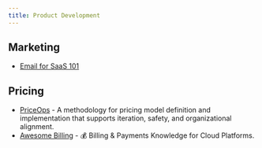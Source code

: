```yaml
---
title: Product Development
---
```


## Marketing

- [Email for SaaS 101](https://loops.so/email-for-saas)

## Pricing

- [PriceOps](https://priceops.org/) - A methodology for pricing model definition and implementation that supports iteration, safety, and organizational alignment.
- [Awesome Billing](https://github.com/kdeldycke/awesome-billing) - 💰 Billing & Payments Knowledge for Cloud Platforms.
